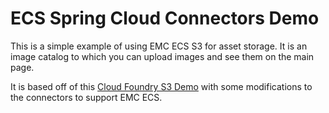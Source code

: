 # ECS Spring Cloud Connectors Demo

This is a simple example of using EMC ECS S3 for asset storage. It is an image catalog to which you can upload images and see them on the main page.

It is based off of this [Cloud Foundry S3 Demo](https://github.com/cloudfoundry-samples/cf-s3-demo) with some
modifications to the connectors to support EMC ECS.